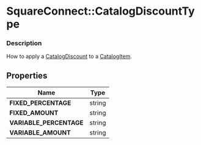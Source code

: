 # SquareConnect::CatalogDiscountType

### Description

How to apply a [CatalogDiscount](#type-catalogdiscount) to a [CatalogItem](#type-catalogitem).

## Properties
Name | Type
------------ | -------------
**FIXED_PERCENTAGE** | string
**FIXED_AMOUNT** | string
**VARIABLE_PERCENTAGE** | string
**VARIABLE_AMOUNT** | string


